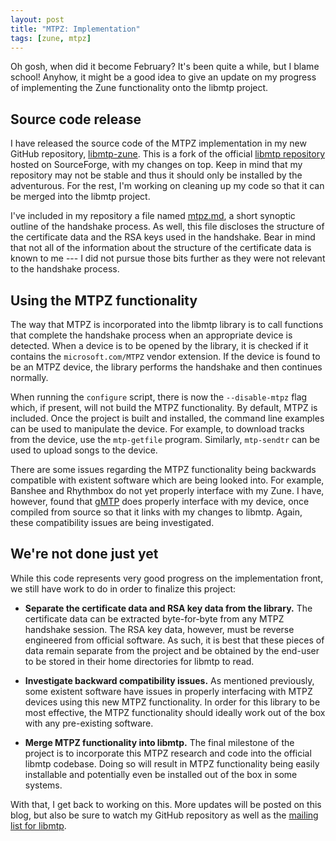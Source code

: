 ```yaml
---
layout: post
title: "MTPZ: Implementation"
tags: [zune, mtpz]
---
```


<script type="text/javascript">addStylesheet("hextable.css");</script>

Oh gosh, when did it become February? It's been quite a while, but I blame school! Anyhow, it might be a good idea
to give an update on my progress of implementing the Zune functionality onto the libmtp project.

Source code release
-------------------

I have released the source code of the MTPZ implementation in my new GitHub repository, [libmtp-zune][1]. This is a 
fork of the official [libmtp repository][2] hosted on SourceForge, with my changes on top. Keep in mind that my repository
may not be stable and thus it should only be installed by the adventurous. For the rest, I'm working on cleaning up
my code so that it can be merged into the libmtp project.

[1]: https://github.com/kbhomes/libmtp-zune		"kbhomes's libmtp-zune repository"
[2]: http://sourceforge.net/projects/libmtp		"Official libmtp repository"

I've included in my repository a file named [mtpz.md][3], a short synoptic outline of the handshake process. As well,
this file discloses the structure of the certificate data and the RSA keys used in the handshake. Bear in mind that
not all of the information about the structure of the certificate data is known to me --- I did not pursue those bits
further as they were not relevant to the handshake process.

[3]: https://github.com/kbhomes/libmtp-zune/blob/master/mtpz.md		"Synoptic outline of the handshake process"

Using the MTPZ functionality
----------------------------

The way that MTPZ is incorporated into the libmtp library is to call functions that complete the handshake process when 
an appropriate device is detected. When a device is to be opened by the library, it is checked if it contains the 
`microsoft.com/MTPZ` vendor extension. If the device is found to be an MTPZ device, the library performs the handshake 
and then continues normally.

When running the `configure` script, there is now the `--disable-mtpz` flag which, if present, will not build the MTPZ
functionality. By default, MTPZ is included. Once the project is built and installed, the command line examples can
be used to manipulate the device. For example, to download tracks from the device, use the `mtp-getfile` program. Similarly,
`mtp-sendtr` can be used to upload songs to the device.

There are some issues regarding the MTPZ functionality being backwards compatible with existent software which are being
looked into. For example, Banshee and Rhythmbox do not yet properly interface with my Zune. I have, however, found that 
[gMTP][4] does properly interface with my device, once compiled from source so that it links with my changes to libmtp.
Again, these compatibility issues are being investigated.

[4]: http://gmtp.sourceforge.net/		"gMTP: open source MTP client"

We're not done just yet
-----------------------

While this code represents very good progress on the implementation front, we still have work to do in order to finalize
this project:

*   **Separate the certificate data and RSA key data from the library.**
    The certificate data can be extracted byte-for-byte from any MTPZ handshake session. The RSA key data, however, must
    be reverse engineered from official software. As such, it is best that these pieces of data remain separate from the 
    project and be obtained by the end-user to be stored in their home directories for libmtp to read.

*   **Investigate backward compatibility issues.**
    As mentioned previously, some existent software have issues in properly interfacing with MTPZ devices using this new
    MTPZ functionality. In order for this library to be most effective, the MTPZ functionality should ideally work out of 
    the box with any pre-existing software. 

*   **Merge MTPZ functionality into libmtp.**
    The final milestone of the project is to incorporate this MTPZ research and code into the official libmtp codebase.
    Doing so will result in MTPZ functionality being easily installable and potentially even be installed out of the box
    in some systems.

With that, I get back to working on this. More updates will be posted on this blog, but also be sure to watch my GitHub
repository as well as the [mailing list for libmtp][5].

[5]: http://sourceforge.net/mailarchive/forum.php?forum_name=libmtp-discuss		"libmtp mailing list"

